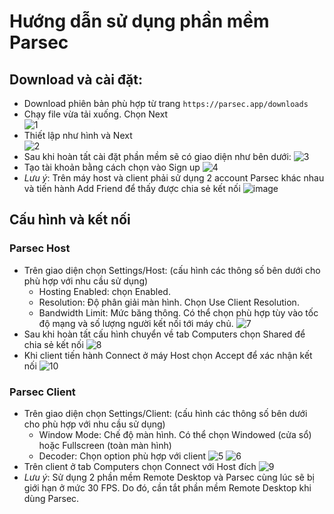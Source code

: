 # Hướng dẫn sử dụng phần mềm Parsec
## Download và cài đặt:
* Download phiên bản phù hợp từ trang `https://parsec.app/downloads`  
* Chạy file vừa tải xuống. Chọn Next  
![1](https://github.com/vndata-vn/probation/assets/81816026/f5be6447-50c6-42fd-b003-407e6b348403)
* Thiết lập như hình và Next  
![2](https://github.com/vndata-vn/probation/assets/81816026/cce16f03-eeda-4da7-895b-831b1b5db816)
* Sau khi hoàn tất cài đặt phần mềm sẽ có giao diện như bên dưới:
    ![3](https://github.com/vndata-vn/probation/assets/81816026/13e468a1-6e82-4e37-a9e1-e89c86fbe805)
* Tạo tài khoản bằng cách chọn vào Sign up
  ![4](https://github.com/vndata-vn/probation/assets/81816026/2d027dcd-dbff-4bb3-afcb-f9bfb0c31410)
* *Lưu ý*: Trên máy host và client phải sử dụng 2 account Parsec khác nhau và tiến hành Add Friend để thấy được chia sẻ kết nối
![image](https://github.com/vndata-vn/probation/assets/81816026/59f23918-2ca1-40ad-a4c2-38f1a5f28d05)
## Cấu hình và kết nối
### Parsec Host
* Trên giao diện chọn Settings/Host: (cấu hình các thông số bên dưới cho phù hợp với nhu cầu sử dụng)
  * Hosting Enabled: chọn Enabled.
  * Resolution: Độ phân giải màn hình. Chọn Use Client Resolution.
  * Bandwidth Limit: Mức băng thông. Có thể chọn phù hợp tùy vào tốc độ mạng và số lượng người kết nối tới máy chủ.
![7](https://github.com/vndata-vn/probation/assets/81816026/3b73398b-d867-4b98-b3f5-572c2ea4a06f)
* Sau khi hoàn tất cấu hình chuyển về tab Computers chọn Shared để chia sẻ kết nối
![8](https://github.com/vndata-vn/probation/assets/81816026/490cca06-18f5-420e-9d0f-960389d37e84)
* Khi client tiến hành Connect ở máy Host chọn Accept để xác nhận kết nối
![10](https://github.com/vndata-vn/probation/assets/81816026/268b6422-a3c0-4d9f-98c1-31f1527b93da)
### Parsec Client
* Trên giao diện chọn Settings/Client: (cấu hình các thông số bên dưới cho phù hợp với nhu cầu sử dụng)
  * Window Mode: Chế độ màn hình. Có thể chọn Windowed (cửa sổ) hoặc Fullscreen (toàn màn hình)
  * Decoder: Chọn option phù hợp với client
![5](https://github.com/vndata-vn/probation/assets/81816026/9bbbdbc8-d9a2-41ba-b3e5-8e0020782950)
![6](https://github.com/vndata-vn/probation/assets/81816026/1d3f1845-39b1-487b-ad8e-5e33c853a9c2)
* Trên client ở tab Computers chọn Connect với Host đích
![9](https://github.com/vndata-vn/probation/assets/81816026/03b63a11-aed0-4a02-9933-29a3c197586e)
* *Lưu ý*: Sử dụng 2 phần mềm Remote Desktop và Parsec cùng lúc sẽ bị giới hạn ở mức 30 FPS. Do đó, cần tắt phần mềm Remote Desktop khi dùng Parsec.
